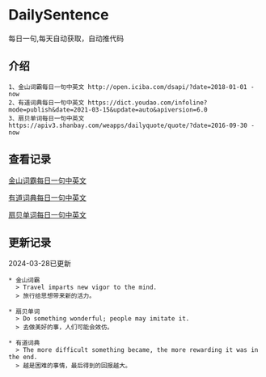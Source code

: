 # DailySentence

每日一句,每天自动获取，自动推代码

## 介绍

```
1、金山词霸每日一句中英文 http://open.iciba.com/dsapi/?date=2018-01-01 - now
2、有道词典每日一句中英文 https://dict.youdao.com/infoline?mode=publish&date=2021-03-15&update=auto&apiversion=6.0
3、扇贝单词每日一句中英文 https://apiv3.shanbay.com/weapps/dailyquote/quote/?date=2016-09-30 - now
```

## 查看记录

[金山词霸每日一句中英文](./data/iciba/)

[有道词典每日一句中英文](./data/youdao/)

[扇贝单词每日一句中英文](./data/shanbay/)

## 更新记录
2024-03-28已更新 
```
* 金山词霸
  > Travel imparts new vigor to the mind.
  > 旅行给思想带来新的活力。

* 扇贝单词
  > Do something wonderful; people may imitate it.
  > 去做美好的事，人们可能会效仿。

* 有道词典
  > The more difficult something became, the more rewarding it was in the end.
  > 越是困难的事情，最后得到的回报越大。

```
